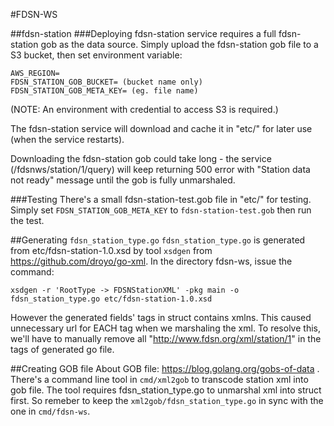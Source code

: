 #FDSN-WS

##fdsn-station
###Deploying
fdsn-station service requires a full fdsn-station gob as the data source.
Simply upload the fdsn-station gob file to a S3 bucket, then set environment variable:
```
AWS_REGION=
FDSN_STATION_GOB_BUCKET= (bucket name only)
FDSN_STATION_GOB_META_KEY= (eg. file name)
```
(NOTE: An environment with credential to access S3 is required.)

The fdsn-station service will download and cache it in "etc/" for later use (when the service restarts).

Downloading the fdsn-station gob could take long - 
the service (/fdsnws/station/1/query) will keep returning 500 error with "Station data not ready" message until the gob is fully unmarshaled.

###Testing
There's a small fdsn-station-test.gob file in "etc/" for testing.
Simply set `FDSN_STATION_GOB_META_KEY` to `fdsn-station-test.gob` then run the test.

##Generating `fdsn_station_type.go`
`fdsn_station_type.go` is generated from etc/fdsn-station-1.0.xsd by tool `xsdgen` from https://github.com/droyo/go-xml.
In the directory fdsn-ws, issue the command:
```
xsdgen -r 'RootType -> FDSNStationXML' -pkg main -o fdsn_station_type.go etc/fdsn-station-1.0.xsd 
```
However the generated fields' tags in struct contains xmlns. This caused unnecessary url for EACH tag when we marshaling the  xml.
To resolve this, we'll have to manually remove all "http://www.fdsn.org/xml/station/1" in the tags of generated go file.

##Creating GOB file
About GOB file: https://blog.golang.org/gobs-of-data .
There's a command line tool in `cmd/xml2gob` to transcode station xml into gob file.
The tool requires fdsn_station_type.go to unmarshal xml into struct first. 
So remeber to keep the `xml2gob/fdsn_station_type.go` in sync with the one in `cmd/fdsn-ws`.